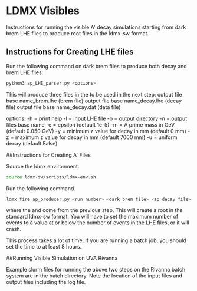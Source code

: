 # LDMX Visibles

Instructions for running the visible A' decay simulations starting from dark brem LHE files to produce root files in the ldmx-sw format.

## Instructions for Creating LHE files

Run the following command on dark brem files to produce both decay and brem LHE files:

```bash
python3 ap_LHE_parser.py <options>
```

This will produce three files in the <output directory> to be used in the next step:
output file base name_brem.lhe (brem file)
output file base name_decay.lhe (decay file)
output file base name_decay.dat (data file)

options:
-h = print help
-l = input LHE file
-o = output directory
-n = output files base name
-e = epsilon (default 1e-5)
-m = A prime mass in GeV (default 0.050 GeV)
-y = minimum z value for decay in mm (default 0 mm)
-z = maximum z value for decay in mm (default 7000 mm)
-u = uniform decay (default False)

##Instructions for Creating A' Files

Source the ldmx environment.

```bash
source ldmx-sw/scripts/ldmx-env.sh
```

Run the following command.

```bash
ldmx fire ap_producer.py <run number> <dark brem file> <ap decay file> <output file> <max events>
```

where the <dark brem file> and <ap decay file> come from the previous step. This will create a root <output file> in the standard ldmx-sw format. You will have to set the maximum number of events to a value at or below the number of events in the LHE files, or it will crash.

This process takes a lot of time. If you are running a batch job, you should set the time to at least 8 hours.

##Running Visible Simulation on UVA Rivanna

Example slurm files for running the above two steps on the Rivanna batch system are in the batch directory. Note the location of the input files and output files including the log file.
